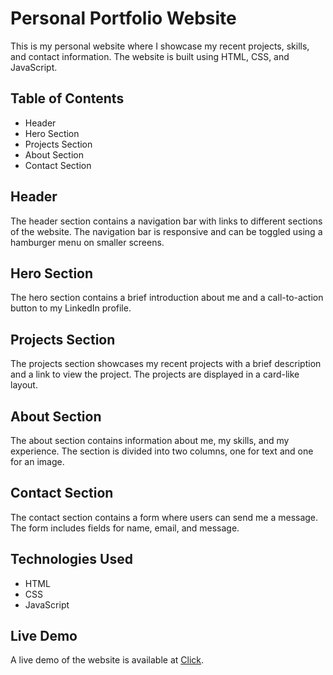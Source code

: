 # Personal Portfolio Website
This is my personal website where I showcase my recent projects, skills, and contact information. The website is built using HTML, CSS, and JavaScript.

## Table of Contents
* Header
* Hero Section
* Projects Section
* About Section
* Contact Section
## Header
The header section contains a navigation bar with links to different sections of the website. The navigation bar is responsive and can be toggled using a hamburger menu on smaller screens.

## Hero Section
The hero section contains a brief introduction about me and a call-to-action button to my LinkedIn profile.

## Projects Section
The projects section showcases my recent projects with a brief description and a link to view the project. The projects are displayed in a card-like layout.

## About Section
The about section contains information about me, my skills, and my experience. The section is divided into two columns, one for text and one for an image.

## Contact Section
The contact section contains a form where users can send me a message. The form includes fields for name, email, and message.
## Technologies Used

*  HTML
*  CSS
*  JavaScript
## Live Demo
A live demo of the website is available at [Click](https://lucent-pony-93889c.netlify.app/).
